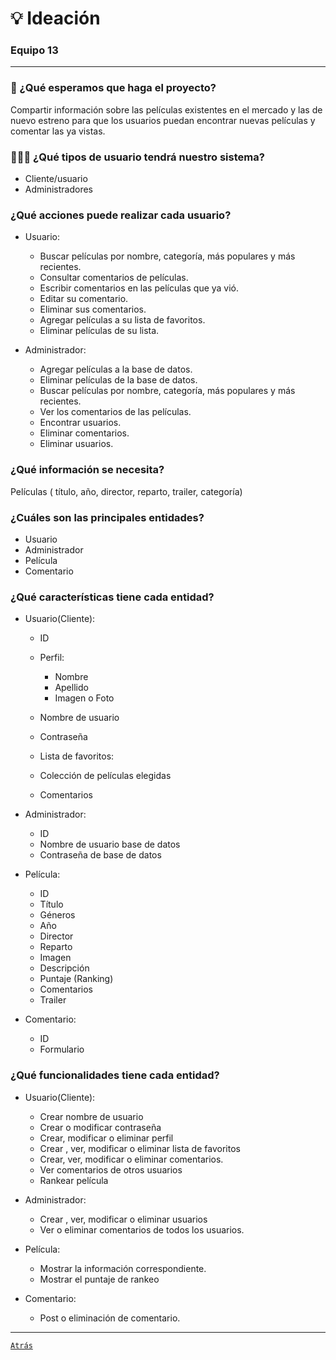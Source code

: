 # 💡 Ideación
### Equipo 13

***

### 🎯  ¿Qué esperamos que haga el proyecto?

Compartir información sobre las películas existentes en el mercado y las de nuevo estreno para que los usuarios puedan encontrar nuevas películas y comentar las ya vistas.

### 👨‍👩‍👦  ¿Qué tipos de usuario tendrá nuestro sistema?

* Cliente/usuario
* Administradores

### ¿Qué acciones puede realizar cada usuario?

* Usuario:
    * Buscar películas por nombre, categoría, más populares y más recientes.
    * Consultar comentarios de películas.
    * Escribir comentarios en las películas que ya vió.
    * Editar su comentario.
    * Eliminar sus comentarios.
    * Agregar películas a su lista de favoritos.
    * Eliminar películas de su lista.

* Administrador:
    * Agregar películas a la base de datos.
    * Eliminar películas de la base de datos.
    * Buscar películas por nombre, categoría, más populares y más recientes.
    * Ver los comentarios de las películas.
    * Encontrar usuarios.
    * Eliminar comentarios.
    * Eliminar usuarios.

### ¿Qué información se necesita?

Películas ( título, año, director, reparto, trailer, categoría)

### ¿Cuáles son las principales entidades?

* Usuario
* Administrador
* Película
* Comentario

### ¿Qué características tiene cada entidad?

* Usuario(Cliente):  
    * ID
    * Perfil:
    
      * Nombre
      * Apellido
      * Imagen o Foto
        
    * Nombre de usuario 
    * Contraseña
    * Lista de favoritos:
    * Colección de películas elegidas
    * Comentarios

* Administrador:
    * ID
    * Nombre de usuario base de datos
    * Contraseña de base de datos

* Película:
    * ID
    * Título
    * Géneros
    * Año
    * Director
    * Reparto
    * Imagen 
    * Descripción 
    * Puntaje (Ranking)
    * Comentarios
    * Trailer

* Comentario:
    * ID
    * Formulario

### ¿Qué funcionalidades tiene cada entidad?

* Usuario(Cliente):  
    * Crear nombre de usuario
    * Crear o modificar contraseña
    * Crear, modificar o eliminar perfil
    * Crear , ver, modificar o eliminar lista de favoritos
    * Crear, ver, modificar o eliminar  comentarios.
    * Ver comentarios de otros usuarios
    * Rankear película

* Administrador:
    * Crear , ver, modificar o eliminar usuarios
    * Ver o eliminar  comentarios de todos los usuarios.

* Película:
    * Mostrar la información correspondiente.
    * Mostrar el puntaje de rankeo
    
* Comentario:
    * Post  o eliminación de comentario.


---

[`Atrás`](../../README.md)


